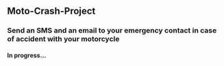 ## Moto-Crash-Project

### Send an SMS and an email to your emergency contact in case of accident with your motorcycle

#### In progress...
